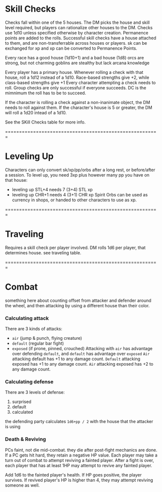 
# Skill Checks

Checks fall within one of the 5 houses. 
The DM picks the house and skill level required, but players can rationalize other houses to the DM.
Checks use 1d10 unless specified otherwise by character creation.
Permanence points are added to the rolls.
Successful skill checks have a house attached to them, and are non-transferrable across houses or players.
sk can be exchanged for xp and xp can be converted to Permanence Points. 


Every race has a good house (1d10+1) and a bad house (1d8)
    orcs are strong, but not charming
    goblins are stealthy but lack arcana knowledge


Every player has a primary house. Whenever rolling a check with that house, roll a 1d12 instead of a 1d10.
Race-based strengths give +2, while class-based strengths give +1
Every character attempting a check needs to roll. 
Group checks are only successful if everyone succeeds.
DC is the mimnimum the roll has to be to succeed.


If the character is rolling a check against a non-inanimate object, the DM needs to roll against them.
If the character's house is 5 or greater, the DM will roll a 1d20 intead of a 1d10.


See the SKill Checks table for more info.

 
=======================================================

# Leveling Up

Characters can only convert sk/xp/pp/orbs after a long rest, or before/after a session.
To level up, you need 3xp plus however many pp you have on that house:
* leveling up STL+4 needs 7 (3+4) STL xp
* leveling up CHR+1 needs 4 (3+1) CHR xp
Spirit Orbs can be used as currency in shops, or handed to other characters to use as xp.

 
=======================================================

# Traveling

Requires a skill check per player involved.
DM rolls 1d6 per player, that determines house. see traveling table.

 
=======================================================

# Combat

something here about counting offset from attacker and defender around the wheel,
and then attacking by using a different house than their color.

### Calculating attack

There are 3 kinds of attacks:
* `air` (jump & punch, flying creature)
* `default` (regular bar fight)
* `exposed` (if prone, pinned, crouched)
Attacking with `air` has advantage over defending `default`, and `default` has advantage over `exposed`
`Air` attacking default has +1 to any damage count.
`Default` attacking exposed has +1 to any damage count.
`Air` attacking exposed has +2 to any damage count.

### Calculating defense

There are 3 levels of defense:
1. surprised
2. default
3. calculated

the defending party calculates `1d6+pp / 2` with the house that the attacker is using


### Death & Reviving

PCs faint, not die mid-combat. they die after post-fight mechanics are done. 
If a PC gets hit hard, they retain a negative HP value.
Each player may take a turn out of combat to attempt reviving a fainted player.
After a fight is over, each player that has at least 1HP may attempt to revive any fainted player.

Add 1d6 to the fainted player's health.
If HP goes positive, the player survives.
If revived player's HP is higher than 4, they may attempt reviving someone as well.

